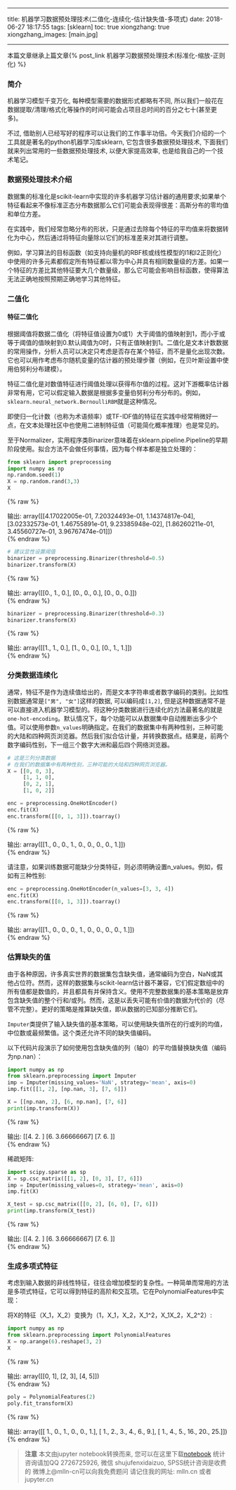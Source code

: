 
---
title: 机器学习数据预处理技术(二值化-连续化-估计缺失值-多项式)
date: 2018-06-27 18:17:55
tags: [sklearn]
toc: true
xiongzhang: true
xiongzhang_images: [main.jpg]

---
<span></span>
<!-- more -->


本篇文章继承上篇文章{% post_link 机器学习数据预处理技术(标准化-缩放-正则化) %}

### 简介

机器学习模型千变万化, 每种模型需要的数据形式都略有不同, 所以我们一般花在数据提取/清理/格式化等操作的时间可能会占项目总时间的百分之七十(甚至更多)。

不过, 借助别人已经写好的程序可以让我们的工作事半功倍。今天我们介绍的一个工具就是著名的python机器学习库sklearn, 它包含很多数据预处理技术, 下面我们就来列出常用的一些数据预处理技术, 以便大家提高效率, 也是给我自己的一个技术笔记。

### 数据预处理技术介绍

数据集的标准化是scikit-learn中实现的许多机器学习估计器的通用要求;如果单个特征看起来不像标准正态分布数据那么它们可能会表现得很差：高斯分布的零均值和单位方差。

在实践中，我们经常忽略分布的形状，只是通过去除每个特征的平均值来将数据转化为中心，然后通过将特征向量除以它们的标准差来对其进行调整。

例如，学习算法的目标函数（如支持向量机的RBF核或线性模型的l1和l2正则化）中使用的许多元素都假定所有特征都以零为中心并具有相同数量级的方差。如果一个特征的方差比其他特征要大几个数量级，那么它可能会影响目标函数，使得算法无法正确地按照预期正确地学习其他特征。

### 二值化

#### 特征二值化

根据阈值将数据二值化（将特征值设置为0或1）大于阈值的值映射到1，而小于或等于阈值的值映射到0.默认阈值为0时，只有正值映射到1。二值化是文本计数数据的常用操作，分析人员可以决定只考虑是否存在某个特征，而不是量化出现次数。它也可以用作考虑布尔随机变量的估计器的预处理步骤（例如，在贝叶斯设置中使用伯努利分布建模）。

特征二值化是对数值特征进行阈值处理以获得布尔值的过程。这对下游概率估计器非常有用，它可以假定输入数据是根据多变量伯努利分布分布的。例如，`sklearn.neural_network.BernoulliRBM`就是这种情况。

即使归一化计数（也称为术语频率）或TF-IDF值的特征在实践中经常稍微好一点，在文本处理社区中也使用二进制特征值（可能简化概率推理）也是常见的。

至于Normalizer，实用程序类Binarizer意味着在sklearn.pipeline.Pipeline的早期阶段使用。拟合方法不会做任何事情，因为每个样本都是独立处理的：


```python
from sklearn import preprocessing
import numpy as np
np.random.seed(1)
X = np.random.rand(3,3)
X
```




{% raw %}
<div class="output">
输出:
    array([[4.17022005e-01, 7.20324493e-01, 1.14374817e-04],
           [3.02332573e-01, 1.46755891e-01, 9.23385948e-02],
           [1.86260211e-01, 3.45560727e-01, 3.96767474e-01]])
</div>
{% endraw %}




```python
# 建议显性设置阈值
binarizer = preprocessing.Binarizer(threshold=0.5)
binarizer.transform(X)
```




{% raw %}
<div class="output">
输出:
    array([[0., 1., 0.],
           [0., 0., 0.],
           [0., 0., 0.]])
</div>
{% endraw %}




```python
binarizer = preprocessing.Binarizer(threshold=0.3)
binarizer.transform(X)
```




{% raw %}
<div class="output">
输出:
    array([[1., 1., 0.],
           [1., 0., 0.],
           [0., 1., 1.]])
</div>
{% endraw %}



### 分类数据连续化

通常，特征不是作为连续值给出的，而是文本字符串或者数字编码的类别。比如性别数据通常是`["男", "女"]`这样的数据, 可以编码成`[1,2]`, 但是这种数据通常不是可以直接进入机器学习模型的。将这种分类数据进行连续化的方法最著名的就是`one-hot-encoding`。默认情况下，每个功能可以从数据集中自动推断出多少个值。可以使用参数`n_values`明确指定。在我们的数据集中有两种性别，三种可能的大陆和四种网页浏览器。然后我们拟合估计量，并转换数据点。结果是，前两个数字编码性别，下一组三个数字大洲和最后四个网络浏览器。


```python
# 这是三列分类数据
# 在我们的数据集中有两种性别，三种可能的大陆和四种网页浏览器。
X = [[0, 0, 3], 
     [1, 1, 0], 
     [0, 2, 1], 
     [1, 0, 2]]

enc = preprocessing.OneHotEncoder()
enc.fit(X)
enc.transform([[0, 1, 3]]).toarray()
```




{% raw %}
<div class="output">
输出:
    array([[1., 0., 0., 1., 0., 0., 0., 0., 1.]])
</div>
{% endraw %}



请注意，如果训练数据可能缺少分类特征，则必须明确设置n_values。例如，假如有三种性别:


```python
enc = preprocessing.OneHotEncoder(n_values=[3, 3, 4])
enc.fit(X)
enc.transform([[0, 1, 3]]).toarray()
```




{% raw %}
<div class="output">
输出:
    array([[1., 0., 0., 0., 1., 0., 0., 0., 0., 1.]])
</div>
{% endraw %}



### 估算缺失的值

由于各种原因，许多真实世界的数据集包含缺失值，通常编码为空白，NaN或其他占位符。然而，这样的数据集与scikit-learn估计器不兼容，它们假定数组中的所有值都是数值的，并且都具有并保持含义。使用不完整数据集的基本策略是放弃包含缺失值的整个行和/或列。然而，这是以丢失可能有价值的数据为代价的（尽管不完整）。更好的策略是推算缺失值，即从数据的已知部分推断它们。

`Imputer`类提供了输入缺失值的基本策略，可以使用缺失值所在的行或列的均值，中位数或最频繁值。这个类还允许不同的缺失值编码。

以下代码片段演示了如何使用包含缺失值的列（轴0）的平均值替换缺失值（编码为np.nan）：


```python
import numpy as np
from sklearn.preprocessing import Imputer
imp = Imputer(missing_values='NaN', strategy='mean', axis=0)
imp.fit([[1, 2], [np.nan, 3], [7, 6]])

X = [[np.nan, 2], [6, np.nan], [7, 6]]
print(imp.transform(X))                           
```

{% raw %}
<div class="output">
输出:
    [[4.         2.        ]
     [6.         3.66666667]
     [7.         6.        ]]
    
</div>
{% endraw %}

稀疏矩阵:


```python
import scipy.sparse as sp
X = sp.csc_matrix([[1, 2], [0, 3], [7, 6]])
imp = Imputer(missing_values=0, strategy='mean', axis=0)
imp.fit(X)

X_test = sp.csc_matrix([[0, 2], [6, 0], [7, 6]])
print(imp.transform(X_test))      
```

{% raw %}
<div class="output">
输出:
    [[4.         2.        ]
     [6.         3.66666667]
     [7.         6.        ]]
    
</div>
{% endraw %}

### 生成多项式特征

考虑到输入数据的非线性特征，往往会增加模型的复杂性。一种简单而常用的方法是多项式特征，它可以得到特征的高阶和交互项。它在PolynomialFeatures中实现：

将X的特征（X_1，X_2）变换为（1，X_1，X_2，X_1^2，X_1X_2，X_2^2）:


```python
import numpy as np
from sklearn.preprocessing import PolynomialFeatures
X = np.arange(6).reshape(3, 2)
X           
```




{% raw %}
<div class="output">
输出:
    array([[0, 1],
           [2, 3],
           [4, 5]])
</div>
{% endraw %}




```python
poly = PolynomialFeatures(2)
poly.fit_transform(X)   
```




{% raw %}
<div class="output">
输出:
    array([[ 1.,  0.,  1.,  0.,  0.,  1.],
           [ 1.,  2.,  3.,  4.,  6.,  9.],
           [ 1.,  4.,  5., 16., 20., 25.]])
</div>
{% endraw %}




> **注意**
> 本文由jupyter notebook转换而来, 您可以在这里下载[notebook](机器学习数据预处理技术(二值化-连续化-估计缺失值-多项式).ipynb)
> 统计咨询请加QQ 2726725926, 微信 shujufenxidaizuo,  SPSS统计咨询是收费的
> 微博上@mlln-cn可以向我免费题问
> 请记住我的网址: mlln.cn 或者 jupyter.cn
